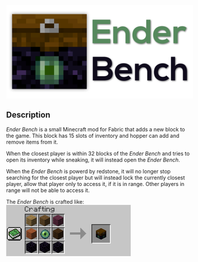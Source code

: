 ![png](https://raw.githubusercontent.com/legoatoom/EnderBench/master/src/main/resources/assets/enderbench/logo.png)

## Description
_Ender Bench_ is a small Minecraft mod for Fabric that adds a new block to the game.
This block has 15 slots of inventory and hopper can add and remove items from it.

When the closest player is within 32 blocks of the _Ender Bench_ and tries to open its inventory while sneaking, it will instead open the _Ender Bench_.

When the _Ender Bench_ is powerd by redstone, it will no longer stop searching for the closest player but will instead lock the currently closest player, allow that player only to access it, if it is in range. Other players in range will not be able to access it.

The _Ender Bench_ is crafted like:\
![png](https://raw.githubusercontent.com/legoatoom/EnderBench/master/images/crafting_recipe.png)

